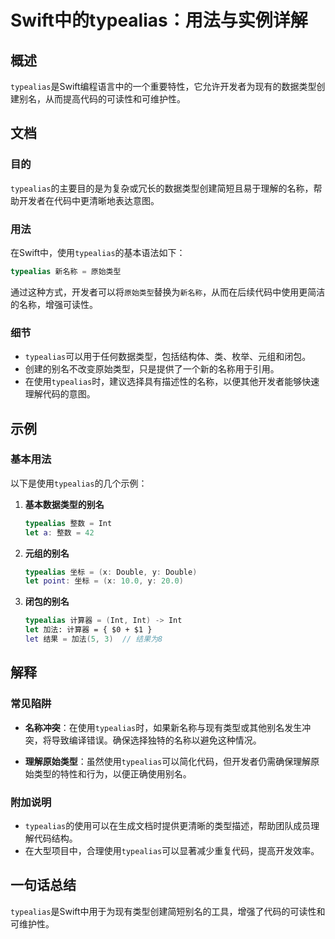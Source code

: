 <!--
Meta Description: # Swift中的typealias：用法与实例详解 ## 概述 `typealias`是Swift编程语言中的一个重要特性，它允许开发者为现有的数据类型创建别名，从而提高代码的可读性和可维护性。 ## 文档 ### 目的 `typealias`的主要目的是为复杂或冗长的数据类型创建简短且易于理解的...
Meta Keywords: typealias, swift, int, let, 新名称
-->

# Swift中的typealias：用法与实例详解

## 概述
`typealias`是Swift编程语言中的一个重要特性，它允许开发者为现有的数据类型创建别名，从而提高代码的可读性和可维护性。

## 文档
### 目的
`typealias`的主要目的是为复杂或冗长的数据类型创建简短且易于理解的名称，帮助开发者在代码中更清晰地表达意图。

### 用法
在Swift中，使用`typealias`的基本语法如下：
```swift
typealias 新名称 = 原始类型
```
通过这种方式，开发者可以将`原始类型`替换为`新名称`，从而在后续代码中使用更简洁的名称，增强可读性。

### 细节
- `typealias`可以用于任何数据类型，包括结构体、类、枚举、元组和闭包。
- 创建的别名不改变原始类型，只是提供了一个新的名称用于引用。
- 在使用`typealias`时，建议选择具有描述性的名称，以便其他开发者能够快速理解代码的意图。

## 示例
### 基本用法
以下是使用`typealias`的几个示例：

1. **基本数据类型的别名**
   ```swift
   typealias 整数 = Int
   let a: 整数 = 42
   ```

2. **元组的别名**
   ```swift
   typealias 坐标 = (x: Double, y: Double)
   let point: 坐标 = (x: 10.0, y: 20.0)
   ```

3. **闭包的别名**
   ```swift
   typealias 计算器 = (Int, Int) -> Int
   let 加法: 计算器 = { $0 + $1 }
   let 结果 = 加法(5, 3)  // 结果为8
   ```

## 解释
### 常见陷阱
- **名称冲突**：在使用`typealias`时，如果新名称与现有类型或其他别名发生冲突，将导致编译错误。确保选择独特的名称以避免这种情况。
  
- **理解原始类型**：虽然使用`typealias`可以简化代码，但开发者仍需确保理解原始类型的特性和行为，以便正确使用别名。

### 附加说明
- `typealias`的使用可以在生成文档时提供更清晰的类型描述，帮助团队成员理解代码结构。
- 在大型项目中，合理使用`typealias`可以显著减少重复代码，提高开发效率。

## 一句话总结
`typealias`是Swift中用于为现有类型创建简短别名的工具，增强了代码的可读性和可维护性。